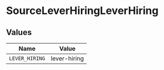 # SourceLeverHiringLeverHiring


## Values

| Name           | Value          |
| -------------- | -------------- |
| `LEVER_HIRING` | lever-hiring   |